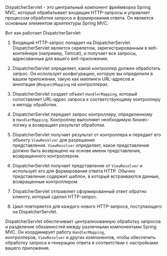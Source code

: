 DispatcherServlet - это центральный компонент фреймворка Spring MVC, который обрабатывает входящие HTTP-запросы и управляет процессом обработки запроса и формирования ответа. Он является основным элементом архитектуры Spring MVC.

Вот как работает DispatcherServlet:

1. Входящий HTTP-запрос попадает на DispatcherServlet. DispatcherServlet является сервлетом, зарегистрированным в веб-контейнере (например, Tomcat), и получает все запросы, адресованные для вашего веб-приложения.
    
2. DispatcherServlet определяет, какой контроллер должен обработать запрос. Он использует конфигурацию, которую вы определили в вашем приложении, такую как маппинги URL-адресов и аннотации `@RequestMapping` на контроллерах.
    
3. DispatcherServlet создает объект `HandlerMapping`, который сопоставляет URL-адрес запроса к соответствующему контроллеру и методу обработки.
    
4. DispatcherServlet передает запрос контроллеру, определенному в `HandlerMapping`. Контроллер выполняет необходимую бизнес-логику и возвращает результат обработки.
    
5. DispatcherServlet получает результат от контроллера и передает его объекту `ViewResolver` для разрешения представления. `ViewResolver` определяет, какое представление должно быть возвращено на основе имени представления, возвращенного контроллером.
    
6. DispatcherServlet получает представление от `ViewResolver` и использует его для формирования ответа HTTP. Обычно представление содержит шаблон, в который встраиваются данные, возвращенные контроллером.
    
7. DispatcherServlet отправляет сформированный ответ обратно клиенту, который сделал HTTP-запрос.
    
8. Цикл повторяется для каждого нового HTTP-запроса, поступающего на DispatcherServlet.
    

DispatcherServlet обеспечивает централизованную обработку запросов и разделение обязанностей между различными компонентами Spring MVC. Он координирует работу `HandlerMapping`, контроллеров, `ViewResolver` и других компонентов, чтобы обеспечить обработку запроса и генерацию ответа в соответствии с настройками вашего приложения.